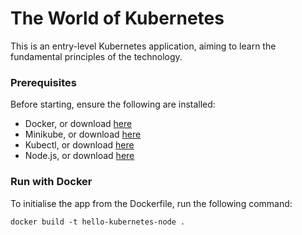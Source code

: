 # The World of Kubernetes

This is an entry-level Kubernetes application, aiming to learn the fundamental principles of the technology.

### Prerequisites

Before starting, ensure the following are installed:

- Docker, or download [here](https://docs.docker.com/get-docker/)
- Minikube, or download [here](https://minikube.sigs.k8s.io/docs/start/)
- Kubectl, or download [here](https://minikube.sigs.k8s.io/docs/start/)
- Node.js, or download [here](https://nodejs.org/en/download)

### Run with Docker

To initialise the app from the Dockerfile, run the following command:

```
docker build -t hello-kubernetes-node .
```
